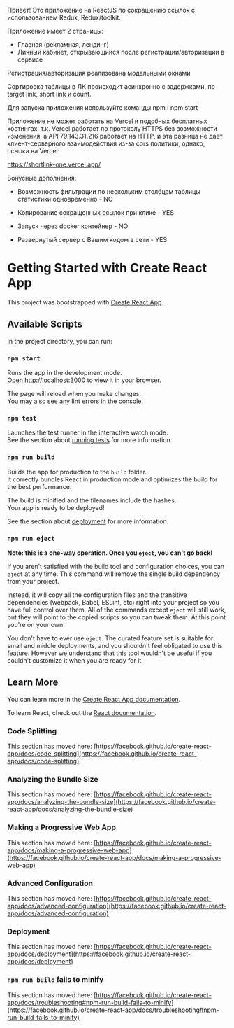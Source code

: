 Привет! Это приложение на ReactJS по сокращению ссылок с использованием Redux, Redux/toolkit.

Приложение имеет 2 страницы:
 - Главная (рекламная, лендинг)
 - Личный кабинет, открывающийся после регистрации/авторизации в сервисе

Регистрация/авторизация реализована модальными окнами

Сортировка таблицы в ЛК происходит асинхронно с задержками, по target link, short link и count.


Для запуска приложения используйте команды 
npm i
npm start

Приложение не может работать на Vercel и подобных бесплатных хостингах, т.к. Vercel работает по протоколу HTTPS без возможности изменения, а API 79.143.31.216 работает на HTTP, и эта разница не дает клиент-серверного взаимодействия из-за cors политики, однако, ссылка на Vercel:

https://shortlink-one.vercel.app/

Бонусные дополнения:
- Возможность фильтрации по нескольким столбцам таблицы статистики одновременно - NO
+ Копирование сокращенных ссылок при клике - YES
- Запуск через docker контейнер - NO
+ Развернутый сервер с Вашим кодом в сети - YES

# Getting Started with Create React App

This project was bootstrapped with [Create React App](https://github.com/facebook/create-react-app).

## Available Scripts

In the project directory, you can run:

### `npm start`

Runs the app in the development mode.\
Open [http://localhost:3000](http://localhost:3000) to view it in your browser.

The page will reload when you make changes.\
You may also see any lint errors in the console.

### `npm test`

Launches the test runner in the interactive watch mode.\
See the section about [running tests](https://facebook.github.io/create-react-app/docs/running-tests) for more information.

### `npm run build`

Builds the app for production to the `build` folder.\
It correctly bundles React in production mode and optimizes the build for the best performance.

The build is minified and the filenames include the hashes.\
Your app is ready to be deployed!

See the section about [deployment](https://facebook.github.io/create-react-app/docs/deployment) for more information.

### `npm run eject`

**Note: this is a one-way operation. Once you `eject`, you can't go back!**

If you aren't satisfied with the build tool and configuration choices, you can `eject` at any time. This command will remove the single build dependency from your project.

Instead, it will copy all the configuration files and the transitive dependencies (webpack, Babel, ESLint, etc) right into your project so you have full control over them. All of the commands except `eject` will still work, but they will point to the copied scripts so you can tweak them. At this point you're on your own.

You don't have to ever use `eject`. The curated feature set is suitable for small and middle deployments, and you shouldn't feel obligated to use this feature. However we understand that this tool wouldn't be useful if you couldn't customize it when you are ready for it.

## Learn More

You can learn more in the [Create React App documentation](https://facebook.github.io/create-react-app/docs/getting-started).

To learn React, check out the [React documentation](https://reactjs.org/).

### Code Splitting

This section has moved here: [https://facebook.github.io/create-react-app/docs/code-splitting](https://facebook.github.io/create-react-app/docs/code-splitting)

### Analyzing the Bundle Size

This section has moved here: [https://facebook.github.io/create-react-app/docs/analyzing-the-bundle-size](https://facebook.github.io/create-react-app/docs/analyzing-the-bundle-size)

### Making a Progressive Web App

This section has moved here: [https://facebook.github.io/create-react-app/docs/making-a-progressive-web-app](https://facebook.github.io/create-react-app/docs/making-a-progressive-web-app)

### Advanced Configuration

This section has moved here: [https://facebook.github.io/create-react-app/docs/advanced-configuration](https://facebook.github.io/create-react-app/docs/advanced-configuration)

### Deployment

This section has moved here: [https://facebook.github.io/create-react-app/docs/deployment](https://facebook.github.io/create-react-app/docs/deployment)

### `npm run build` fails to minify

This section has moved here: [https://facebook.github.io/create-react-app/docs/troubleshooting#npm-run-build-fails-to-minify](https://facebook.github.io/create-react-app/docs/troubleshooting#npm-run-build-fails-to-minify)
